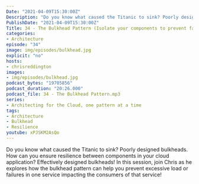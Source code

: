 ```yaml
---
Date: "2021-04-09T15:30:00Z"
Description: "Do you know what caused the Titanic to sink? Poorly designed bulkheads. How can you ensure resilience between components in your cloud application? Effectively designed bulkheads! In this session, join Chris as he explores how the bulkhead pattern can help you prevent excessive load or failures in one service impacting the consumers of that service!"
PublishDate: "2021-04-09T15:30:00Z"
Title: 34 - The Bulkhead Pattern (Isolate your components to prevent failures)
categories:
- Architecture
episode: "34"
image: img/episodes/bulkhead.jpg
explicit: "no"
hosts:
- chrisreddington
images:
- img/episodes/bulkhead.jpg
podcast_bytes: "19705856"
podcast_duration: "20:26.000"
podcast_file: 34 - The Bulkhead Pattern.mp3
series:
- Architecting for the Cloud, one pattern at a time
tags:
- Architecture
- Bulkhead
- Resilience
youtube: xPJSKM2AsQo
---
```

Do you know what caused the Titanic to sink? Poorly designed bulkheads. How can you ensure resilience between components in your cloud application? Effectively designed bulkheads! In this session, join Chris as he explores how the bulkhead pattern can help you prevent excessive load or failures in one service impacting the consumers of that service!
